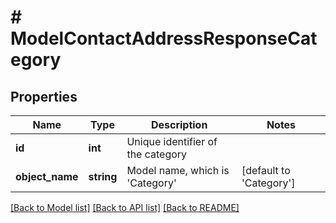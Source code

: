 # # ModelContactAddressResponseCategory

## Properties

Name | Type | Description | Notes
------------ | ------------- | ------------- | -------------
**id** | **int** | Unique identifier of the category |
**object_name** | **string** | Model name, which is &#39;Category&#39; | [default to 'Category']

[[Back to Model list]](../../README.md#models) [[Back to API list]](../../README.md#endpoints) [[Back to README]](../../README.md)

